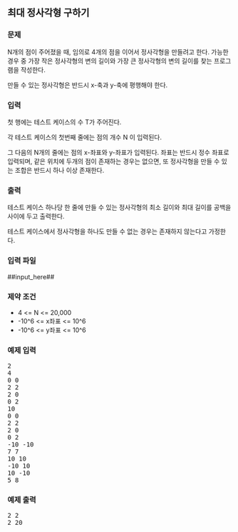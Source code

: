 ## 최대 정사각형 구하기

### 문제

N개의 점이 주어졌을 때, 임의로 4개의 점을 이어서 정사각형을 만들려고 한다. 가능한 경우 중 가장 작은 정사각형의 변의 길이와 가장 큰 정사각형의 변의 길이를 찾는 프로그램을 작성한다.

만들 수 있는 정사각형은 반드시 x-축과 y-축에 평행해야 한다.

### 입력

첫 행에는 테스트 케이스의 수 T가 주어진다.

각 테스트 케이스의 첫번째 줄에는 점의 개수 N 이 입력된다.

그 다음의 N개의 줄에는 점의 x-좌표와 y-좌표가 입력된다. 좌표는 반드시 정수 좌표로 입력되며, 같은 위치에 두개의 점이 존재하는 경우는 없으면, 또 정사각형을 만들 수 있는 조합은 반드시 하나 이상 존재한다.

### 출력

테스트 케이스 하나당 한 줄에 만들 수 있는 정사각형의 최소 길이와 최대 길이를 공백을 사이에 두고 출력한다.

테스트 케이스에서 정사각형을 하나도 만들 수 없는 경우는 존재하지 않는다고 가정한다.

### 입력 파일

##input_here##


### 제약 조건

* 4 <= N <= 20,000
* -10^6 <= x좌표 <= 10^6
* -10^6 <= y좌표 <= 10^6

### 예제 입력

<pre>
2
4
0 0
2 2
2 0
0 2
10
0 0
2 2
2 0
0 2
-10 -10
7 7
10 10
-10 10
10 -10
5 8
</pre>

### 예제 출력

<pre>
2 2
2 20
</pre>



